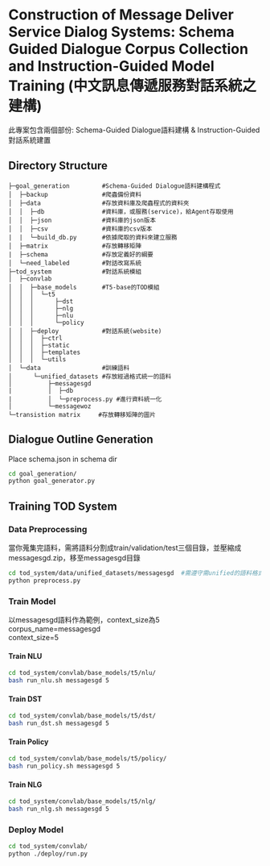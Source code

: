 # Construction of Message Deliver Service Dialog Systems: Schema Guided Dialogue Corpus Collection and Instruction-Guided Model Training (中文訊息傳遞服務對話系統之建構)
此專案包含兩個部份: Schema-Guided Dialogue語料建構 & Instruction-Guided對話系統建置

## Directory Structure
```shell script
├─goal_generation         #Schema-Guided Dialogue語料建構程式
│  ├─backup               #爬蟲備份資料
│  ├─data                 #存放資料庫及爬蟲程式的資料夾
│  │  ├─db                #資料庫，或服務(service)，給Agent存取使用
│  │  ├─json              #資料庫的json版本
│  │  ├─csv               #資料庫的csv版本
|  |  └─build_db.py       #依據爬取的資料來建立服務
│  ├─matrix               #存放轉移矩陣
|  ├─schema               #存放定義好的綱要
│  └─need_labeled         #對話改寫系統
├─tod_system              #對話系統模組
│  ├─convlab
│  │  ├─base_models       #T5-base的TOD模組
│  │  │  └─t5
│  │  │      ├─dst
│  │  │      ├─nlg
│  │  │      ├─nlu
│  │  │      └─policy
│  │  ├─deploy            #對話系統(website)
│  │  │  ├─ctrl
│  │  │  ├─static
│  │  │  ├─templates
│  │  │  └─utils
│  └─data                 #訓練語料
│      └─unified_datasets #存放經過格式統一的語料
│          ├─messagesgd
|          │  ├─db
|          │  └─preprocess.py #進行資料統一化
│          └─messagewoz
└─transistion matrix     #存放轉移矩陣的圖片
```

## Dialogue Outline Generation
Place schema.json in schema dir
```bash
cd goal_generation/
python goal_generator.py
```

## Training TOD System

### Data Preprocessing
當你蒐集完語料，需將語料分割成train/validation/test三個目錄，並壓縮成messagesgd.zip，移至messagesgd目錄
```bash
cd tod_system/data/unified_datasets/messagesgd  #需遵守需unified的語料格式
python preprocess.py
```

### Train Model
以messagesgd語料作為範例，context_size為5<br/>
corpus_name=messagesgd <br/>
context_size=5

#### Train NLU
```bash
cd tod_system/convlab/base_models/t5/nlu/
bash run_nlu.sh messagesgd 5
```

#### Train DST
```bash
cd tod_system/convlab/base_models/t5/dst/
bash run_dst.sh messagesgd 5
```

#### Train Policy
```bash
cd tod_system/convlab/base_models/t5/policy/
bash run_policy.sh messagesgd 5
```

#### Train NLG
```bash
cd tod_system/convlab/base_models/t5/nlg/
bash run_nlg.sh messagesgd 5
```

### Deploy Model
```bash
cd tod_system/convlab/
python ./deploy/run.py
```
